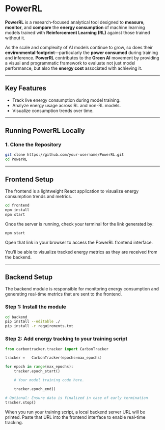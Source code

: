 # PowerRL
**PowerRL** is a research-focused analytical tool designed to **measure**, **monitor**, and **compare** the **energy consumption** of machine learning models trained with **Reinforcement Learning (RL)** against those trained without it. 

As the scale and complexity of AI models continue to grow, so does their **environmental footprint**—particularly the **power consumed** during training and inference. **PowerRL** contributes to the **Green AI** movement by providing a visual and programmatic framework to evaluate not just model performance, but also the **energy cost** associated with achieving it.

---

##  Key Features

- Track live energy consumption during model training.
- Analyze energy usage across RL and non-RL models.
- Visualize consumption trends over time.

---

## Running PowerRL Locally

### 1. Clone the Repository

```bash
git clone https://github.com/your-username/PowerRL.git
cd PowerRL
```
---

## Frontend Setup

The frontend is a lightweight React application to visualize energy consumption trends and metrics.

```bash
cd frontend
npm install
npm start
```

Once the server is running, check your terminal for the link generated by:

```bash
npm start
```

Open that link in your browser to access the PowerRL frontend interface.

You’ll be able to visualize tracked energy metrics as they are received from the backend.


---


##  Backend Setup

The backend module is responsible for monitoring energy consumption and generating real-time metrics that are sent to the frontend.

### Step 1: Install the module

```bash
cd backend
pip install --editable ./
pip install -r requirements.txt
```

### Step 2: Add energy tracking to your training script

```python
from carbontracker.tracker import CarbonTracker  

tracker =   CarbonTracker(epochs=max_epochs)

for epoch in range(max_epochs):
    tracker.epoch_start()

    # Your model training code here.

    tracker.epoch_end()

# Optional: Ensure data is finalized in case of early termination
tracker.stop()
```

When you run your training script, a local backend server URL will be printed. Paste that URL into the frontend interface to enable real-time tracking.
